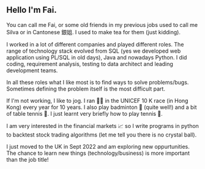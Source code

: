 ## Hello I'm Fai.

You can call me Fai, or some old friends in my previous jobs used to call me Silva or in Cantonese 銀姐. I used to make tea for them (just kidding).

I worked in a lot of different companies and played different roles.  The range of technology stack evolved from SQL (yes we developed web application using PL/SQL in old days), Java and nowadays Python.  I did coding, requirement analysis, testing to data architect and leading development teams.  

In all these roles what I like most is to find ways to solve problems/bugs.  Sometimes defining the problem itself is the most difficult part. 

If I'm not working, I like to jog.  I ran 🏃‍♀️ in the UNICEF 10 K race  (in Hong Kong) every year for 10 years.   I also play badminton 🏸 (quite well!) and a bit of table tennis 🏓.  I just learnt very briefly how to play tennis 🎾. 

I am very interested in the financial markets 📈 so I write programs in python to backtest stock trading algorithms (let me tell you there is no crystal ball).  

I just moved to the UK in Sept 2022 and am exploring new oppurtunities.  The chance to learn new things (technology/business) is more important than the job title!
